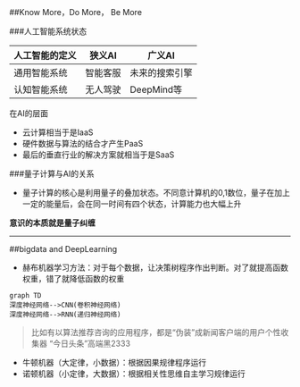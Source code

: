 ##Know More，Do More， Be More

###人工智能系统状态

人工智能的定义|狭义AI|广义AI
--|--|--
通用智能系统|智能客服|未来的搜索引擎
认知智能系统|无人驾驶|DeepMind等

在AI的层面

*	云计算相当于是IaaS
*	硬件数据与算法的结合才产生PaaS
*	最后的垂直行业的解决方案就相当于是SaaS

###量子计算与AI的关系

*	量子计算的核心是利用量子的叠加状态。不同意计算机的0,1数位，量子在加上一定的能量后，会在同一时间有四个状态，计算能力也大幅上升

**意识的本质就是量子纠缠**
****
##bigdata and DeepLearning

*	赫布机器学习方法：对于每个数据，让决策树程序作出判断。对了就提高函数权重，错了就降低函数的权重

~~~mermaid
graph TD
深度神经网络-->CNN(卷积神经网络)
深度神经网络-->RNN(递归神经网络)
~~~

>比如有以算法推荐咨询的应用程序，都是“伪装”成新闻客户端的用户个性收集器
>“今日头条”高端黑2333

*	牛顿机器（大定律，小数据）：根据因果规律程序运行
*	诺顿机器（小定律，大数据）：根据相关性思维自主学习规律运行